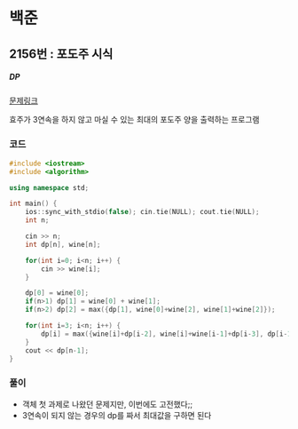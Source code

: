 # 백준

## 2156번 : 포도주 시식

##### DP

[문제링크](https://www.acmicpc.net/problem/2156)

효주가 3연속을 하지 않고 마실 수 있는 최대의 포도주 양을 출력하는 프로그램


### 코드

```c++
#include <iostream>
#include <algorithm>

using namespace std;

int main() {
    ios::sync_with_stdio(false); cin.tie(NULL); cout.tie(NULL);
    int n;

    cin >> n;
    int dp[n], wine[n];

    for(int i=0; i<n; i++) {
        cin >> wine[i];
    }

    dp[0] = wine[0];
    if(n>1) dp[1] = wine[0] + wine[1];
    if(n>2) dp[2] = max({dp[1], wine[0]+wine[2], wine[1]+wine[2]});

    for(int i=3; i<n; i++) {
        dp[i] = max({wine[i]+dp[i-2], wine[i]+wine[i-1]+dp[i-3], dp[i-1]});
    }
    cout << dp[n-1];
}
```



### 풀이

- 객체 첫 과제로 나왔던 문제지만, 이번에도 고전했다;;
- 3연속이 되지 않는 경우의 dp를 짜서 최대값을 구하면 된다
